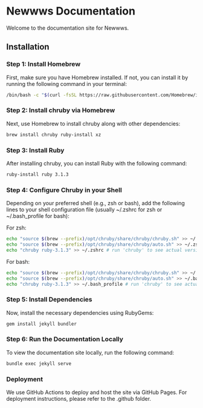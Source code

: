 # Newwws Documentation

Welcome to the documentation site for Newwws.

## Installation

### Step 1: Install Homebrew

First, make sure you have Homebrew installed. If not, you can install it by running the following command in your terminal:

```bash
/bin/bash -c "$(curl -fsSL https://raw.githubusercontent.com/Homebrew/install/HEAD/install.sh)"
```

### Step 2: Install chruby via Homebrew

Next, use Homebrew to install chruby along with other dependencies:

```bash
brew install chruby ruby-install xz
```

### Step 3: Install Ruby

After installing chruby, you can install Ruby with the following command:

```bash
ruby-install ruby 3.1.3
```

### Step 4: Configure Chruby in your Shell

Depending on your preferred shell (e.g., zsh or bash), add the following lines to your shell configuration file (usually ~/.zshrc for zsh or ~/.bash_profile for bash):

For zsh:

```bash
echo "source $(brew --prefix)/opt/chruby/share/chruby/chruby.sh" >> ~/.zshrc
echo "source $(brew --prefix)/opt/chruby/share/chruby/auto.sh" >> ~/.zshrc
echo "chruby ruby-3.1.3" >> ~/.zshrc # run 'chruby' to see actual version
```

For bash:

```bash
echo "source $(brew --prefix)/opt/chruby/share/chruby/chruby.sh" >> ~/.bash_profile
echo "source $(brew --prefix)/opt/chruby/share/chruby/auto.sh" >> ~/.bash_profile
echo "chruby ruby-3.1.3" >> ~/.bash_profile # run 'chruby' to see actual version
```

### Step 5: Install Dependencies

Now, install the necessary dependencies using RubyGems:

```bash
gem install jekyll bundler
```

### Step 6: Run the Documentation Locally

To view the documentation site locally, run the following command:

```bash
bundle exec jekyll serve
```

### Deployment

We use GitHub Actions to deploy and host the site via GitHub Pages. For deployment instructions, please refer to the .github folder.
